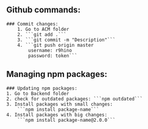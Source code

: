 ## Github commands:
    ### Commit changes:
        1. Go to ACM folder
        2. ```git add .```
        3. ```git commit -m "Description"```
        4. ```git push origin master
            username: r9hino
            password: token```

## Managing npm packages:
    ### Updating npm packages:
    1. Go to Backend folder
    2. check for outdated packages: ```npm outdated```
    3. Install packages with small changes:
        ```npm install package-name```
    4. Install packages with big changes:
        ```npm install package-name@2.0.0```